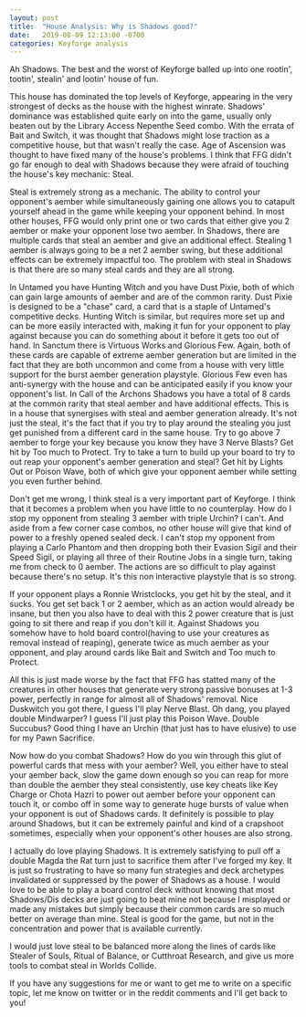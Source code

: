 ```yaml
---
layout: post
title:  "House Analysis: Why is Shadows good?"
date:   2019-08-09 12:13:00 -0700
categories: Keyforge analysis
---
```


Ah Shadows. The best and the worst of Keyforge balled up into one rootin', tootin', stealin' and lootin' house of fun.

This house has dominated the top levels of Keyforge, appearing in the very strongest of decks as the house with the highest winrate. Shadows' dominance was established quite early on into the game, usually only beaten out by the Library Access Nepenthe Seed combo. With the errata of Bait and Switch, it was thought that Shadows might lose traction as a competitive house, but that wasn't really the case. Age of Ascension was thought to have fixed many of the house's problems. I think that FFG didn't go far enough to deal with Shadows because they were afraid of touching the house's key mechanic: Steal.

Steal is extremely strong as a mechanic. The ability to control your opponent's aember while simultaneously gaining one allows you to catapult yourself ahead in the game while keeping your opponent behind. In most other houses, FFG would only print one or two cards that either give you 2 aember or make your opponent lose two aember. In Shadows, there are multiple cards that steal an aember and give an additional effect. Stealing 1 aember is always going to be a net 2 aember swing, but these additional effects can be extremely impactful too. The problem with steal in Shadows is that there are so many steal cards and they are all strong.

In Untamed you have Hunting Witch and you have Dust Pixie, both of which can gain large amounts of aember and are of the common rarity. Dust Pixie is designed to be a "chase" card, a card that is a staple of Untamed's competitive decks. Hunting Witch is similar, but requires more set up and can be more easily interacted with, making it fun for your opponent to play against because you can do something about it before it gets too out of hand. In Sanctum there is Virtuous Works and Glorious Few. Again, both of these cards are capable of extreme aember generation but are limited in the fact that they are both uncommon and come from a house with very little support for the burst aember generation playstyle. Glorious Few even has anti-synergy with the house and can be anticipated easily if you know your opponent's list. In Call of the Archons Shadows you have a total of 8 cards at the common rarity that steal aember and have additional effects. This is in a house that synergises with steal and aember generation already. It's not just the steal, it's the fact that if you try to play around the stealing you just get punished from a different card in the same house. Try to go above 7 aember to forge your key because you know they have 3 Nerve Blasts? Get hit by Too much to Protect. Try to take a turn to build up your board to try to out reap your opponent's aember generation and steal? Get hit by Lights Out or Poison Wave, both of which give your opponent aember while setting you even further behind.

Don't get me wrong, I think steal is a very important part of Keyforge. I think that it becomes a problem when you have little to no counterplay. How do I stop my opponent from stealing 3 aember with triple Urchin? I can't. And aside from a few corner case combos, no other house will give that kind of power to a freshly opened sealed deck. I can't stop my opponent from playing a Carlo Phantom and then dropping both their Evasion Sigil and their Speed Sigil, or playing all three of their Routine Jobs in a single turn, taking me from check to 0 aember. The actions are so difficult to play against because there's no setup. It's this non interactive playstyle that is so strong.

If your opponent plays a Ronnie Wristclocks, you get hit by the steal, and it sucks. You get set back 1 or 2 aember, which as an action would already be insane, but then you also have to deal with this 2 power creature that is just going to sit there and reap if you don't kill it. Against Shadows you somehow have to hold board control(having to use your creatures as removal instead of reaping), generate twice as much aember as your opponent, and play around cards like Bait and Switch and Too much to Protect.

All this is just made worse by the fact that FFG has statted many of the creatures in other houses that generate very strong passive bonuses at 1-3 power, perfectly in range for almost all of Shadows' removal. Nice Duskwitch you got there, I guess I'll play Nerve Blast. Oh dang, you played double Mindwarper? I guess I'll just play this Poison Wave. Double Succubus? Good thing I have an Urchin (that just has to have elusive) to use for my Pawn Sacrifice.

Now how do you combat Shadows? How do you win through this glut of powerful cards that mess with your aember? Well, you either have to steal your aember back, slow the game down enough so you can reap for more than double the aember they steal consistently, use key cheats like Key Charge or Chota Hazri to power out aember before your opponent can touch it, or combo off in some way to generate huge bursts of value when your opponent is out of Shadows cards. It definitely is possible to play around Shadows, but it can be extremely painful and kind of a crapshoot sometimes, especially when your opponent's other houses are also strong.

I actually do love playing Shadows. It is extremely satisfying to pull off a double Magda the Rat turn just to sacrifice them after I've forged my key. It is just so frustrating to have so many fun strategies and deck archetypes invalidated or suppressed by the power of Shadows as a house. I would love to be able to play a board control deck without knowing that most Shadows/Dis decks are just going to beat mine not because I misplayed or made any mistakes but simply because their common cards are so much better on average than mine. Steal is good for the game, but not in the concentration and power that is available currently.

I would just love steal to be balanced more along the lines of cards like Stealer of Souls, Ritual of Balance, or Cutthroat Research, and give us more tools to combat steal in Worlds Collide.

If you have any suggestions for me or want to get me to write on a specific topic, let me know on twitter or in the reddit comments and I'll get back to you!
